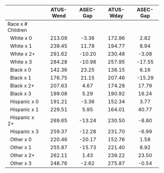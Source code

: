 
|                      |    ATUS-Wend |     ASEC-Gap |    ATUS-Wday |     ASEC-Gap |
| -------------------- | :----------: | :----------: | :----------: | :----------: |
| Race x # Children    |              |              |              |              |
| &nbsp;&nbsp;White x 0 |       213.09 |        -3.36 |       172.96 |         2.82 |
| &nbsp;&nbsp;White x 1 |       239.45 |        11.78 |       194.77 |         8.94 |
| &nbsp;&nbsp;White x 2+ |       291.62 |       -10.20 |       230.48 |        -3.08 |
| &nbsp;&nbsp;White x 3 |       284.28 |       -10.98 |       257.95 |       -17.55 |
| &nbsp;&nbsp;Black x 0 |       142.36 |        23.25 |       138.15 |         6.16 |
| &nbsp;&nbsp;Black x 1 |       176.75 |        21.15 |       207.46 |       -15.29 |
| &nbsp;&nbsp;Black x 2+ |       207.63 |         4.67 |       174.28 |        17.79 |
| &nbsp;&nbsp;Black x 3 |       199.08 |         5.29 |       190.92 |        16.24 |
| &nbsp;&nbsp;Hispanic x 0 |       191.21 |        -3.36 |       152.34 |         3.77 |
| &nbsp;&nbsp;Hispanic x 1 |       229.51 |         5.95 |       164.01 |        40.77 |
| &nbsp;&nbsp;Hispanic x 2+ |       269.65 |       -13.24 |       230.50 |        -8.80 |
| &nbsp;&nbsp;Hispanic x 3 |       259.37 |       -12.28 |       231.70 |        -6.99 |
| &nbsp;&nbsp;Other x 0 |       220.46 |       -20.17 |       152.76 |         1.58 |
| &nbsp;&nbsp;Other x 1 |       255.87 |       -15.73 |       221.40 |         8.92 |
| &nbsp;&nbsp;Other x 2+ |       262.11 |         1.43 |       239.22 |        23.50 |
| &nbsp;&nbsp;Other x 3 |       248.76 |        -2.62 |       275.87 |        -0.54 |


